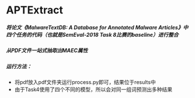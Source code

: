 # APTExtract

##### 将论文《MalwareTextDB: A Database for Annotated Malware Articles》中四个任务的代码（也就是SemEval-2018 Task 8比赛的baseline）进行整合
##### 从PDF文件一站式抽取出MAEC属性

##### 运行方法：

- 将pdf放入pdf文件夹运行process.py即可，结果位于results中
- 由于Task4使用了四个不同的模型，所以会对同一组词预测出多种结果
